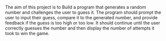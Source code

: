 The aim of this project is to 
Build a program that generates a
random number and challenges the
user to guess it. The program
should prompt the user to input
their guess, compare it to the
generated number, and provide
feedback if the guess is too high or
too low. It should continue until the
user correctly guesses the number
and then display the number of
attempts it took to win the game.
